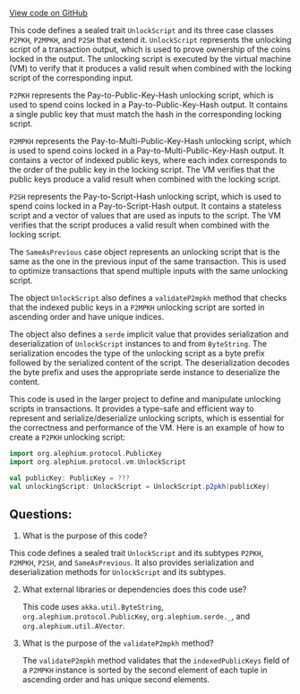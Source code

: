 [View code on GitHub](https://github.com/alephium/alephium/protocol/src/main/scala/org/alephium/protocol/vm/UnlockScript.scala)

This code defines a sealed trait `UnlockScript` and its three case classes `P2PKH`, `P2MPKH`, and `P2SH` that extend it. `UnlockScript` represents the unlocking script of a transaction output, which is used to prove ownership of the coins locked in the output. The unlocking script is executed by the virtual machine (VM) to verify that it produces a valid result when combined with the locking script of the corresponding input.

`P2PKH` represents the Pay-to-Public-Key-Hash unlocking script, which is used to spend coins locked in a Pay-to-Public-Key-Hash output. It contains a single public key that must match the hash in the corresponding locking script.

`P2MPKH` represents the Pay-to-Multi-Public-Key-Hash unlocking script, which is used to spend coins locked in a Pay-to-Multi-Public-Key-Hash output. It contains a vector of indexed public keys, where each index corresponds to the order of the public key in the locking script. The VM verifies that the public keys produce a valid result when combined with the locking script.

`P2SH` represents the Pay-to-Script-Hash unlocking script, which is used to spend coins locked in a Pay-to-Script-Hash output. It contains a stateless script and a vector of values that are used as inputs to the script. The VM verifies that the script produces a valid result when combined with the locking script.

The `SameAsPrevious` case object represents an unlocking script that is the same as the one in the previous input of the same transaction. This is used to optimize transactions that spend multiple inputs with the same unlocking script.

The object `UnlockScript` also defines a `validateP2mpkh` method that checks that the indexed public keys in a `P2MPKH` unlocking script are sorted in ascending order and have unique indices.

The object also defines a `serde` implicit value that provides serialization and deserialization of `UnlockScript` instances to and from `ByteString`. The serialization encodes the type of the unlocking script as a byte prefix followed by the serialized content of the script. The deserialization decodes the byte prefix and uses the appropriate serde instance to deserialize the content.

This code is used in the larger project to define and manipulate unlocking scripts in transactions. It provides a type-safe and efficient way to represent and serialize/deserialize unlocking scripts, which is essential for the correctness and performance of the VM. Here is an example of how to create a `P2PKH` unlocking script:

```scala
import org.alephium.protocol.PublicKey
import org.alephium.protocol.vm.UnlockScript

val publicKey: PublicKey = ???
val unlockingScript: UnlockScript = UnlockScript.p2pkh(publicKey)
```
## Questions: 
 1. What is the purpose of this code?
   
   This code defines a sealed trait `UnlockScript` and its subtypes `P2PKH`, `P2MPKH`, `P2SH`, and `SameAsPrevious`. It also provides serialization and deserialization methods for `UnlockScript` and its subtypes.

2. What external libraries or dependencies does this code use?
   
   This code uses `akka.util.ByteString`, `org.alephium.protocol.PublicKey`, `org.alephium.serde._`, and `org.alephium.util.AVector`.

3. What is the purpose of the `validateP2mpkh` method?
   
   The `validateP2mpkh` method validates that the `indexedPublicKeys` field of a `P2MPKH` instance is sorted by the second element of each tuple in ascending order and has unique second elements.